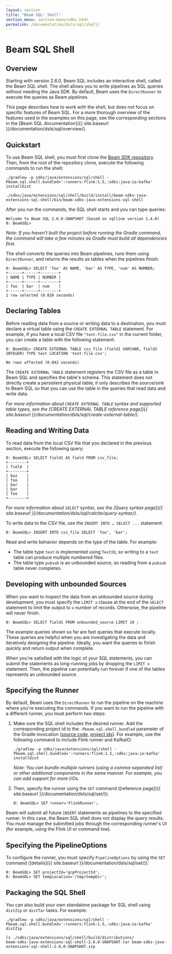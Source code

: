 ```yaml
---
layout: section
title: "Beam SQL: Shell"
section_menu: section-menu/sdks.html
permalink: /documentation/dsls/sql/shell/
---
```

<!--
Licensed under the Apache License, Version 2.0 (the "License");
you may not use this file except in compliance with the License.
You may obtain a copy of the License at

http://www.apache.org/licenses/LICENSE-2.0

Unless required by applicable law or agreed to in writing, software
distributed under the License is distributed on an "AS IS" BASIS,
WITHOUT WARRANTIES OR CONDITIONS OF ANY KIND, either express or implied.
See the License for the specific language governing permissions and
limitations under the License.
-->

# Beam SQL Shell

## Overview

Starting with version 2.6.0, Beam SQL includes an interactive shell, called the Beam SQL shell. The shell allows you to write pipelines as SQL queries without needing the Java SDK. By default, Beam uses the `DirectRunner` to execute the queries as Beam pipelines.

This page describes how to work with the shell, but does not focus on specific features of Beam SQL. For a more thorough overview of the features used in the examples on this page, see the corresponding sections in the [Beam SQL documentation]({{ site.baseurl }}/documentation/dsls/sql/overview/).

## Quickstart

To use Beam SQL shell, you must first clone the [Beam SDK repository](https://github.com/apache/beam). Then, from the root of the repository clone, execute the following commands to run the shell:

```
./gradlew -p sdks/java/extensions/sql/shell -Pbeam.sql.shell.bundled=':runners:flink:1.5,:sdks:java:io:kafka' installDist

./sdks/java/extensions/sql/shell/build/install/beam-sdks-java-extensions-sql-shell/bin/beam-sdks-java-extensions-sql-shell
```

After you run the commands,  the SQL shell starts and you can type queries:

```
Welcome to Beam SQL 2.6.0-SNAPSHOT (based on sqlline version 1.4.0)
0: BeamSQL> 
```

_Note: If you haven't built the project before running the Gradle command, the command will take a few minutes as Gradle must build all dependencies first._

The shell converts the queries into Beam pipelines, runs them using `DirectRunner`, and returns the results as tables when the pipelines finish:

```
0: BeamSQL> SELECT 'foo' AS NAME, 'bar' AS TYPE, 'num' AS NUMBER;
+------+------+--------+
| NAME | TYPE | NUMBER |
+------+------+--------+
| foo  | bar  | num    |
+------+------+--------+
1 row selected (0.826 seconds)
```

## Declaring Tables

Before reading data from a source or writing data to a destination, you must declare a virtual table using the `CREATE EXTERNAL TABLE` statement. For example, if you have a local CSV file `"test-file.csv"` in the current folder, you can create a table with the following statement:

```
0: BeamSQL> CREATE EXTERNAL TABLE csv_file (field1 VARCHAR, field2 INTEGER) TYPE text LOCATION 'test-file.csv';

No rows affected (0.042 seconds)
```

The `CREATE EXTERNAL TABLE` statement registers the CSV file as a table in Beam SQL and specifies the table's schema. This statement does not directly create a persistent physical table; it only describes the source/sink to Beam SQL so that you can use the table in the queries that read data and write data.

_For more information about `CREATE EXTERNAL TABLE` syntax and supported table types, see the [CREATE EXTERNAL TABLE reference page]({{ site.baseurl }}/documentation/dsls/sql/create-external-table/)._

## Reading and Writing Data

To read data from the local CSV file that you declared in the previous section, execute the following query:

```
0: BeamSQL> SELECT field1 AS field FROM csv_file;
+--------+
| field  |
+--------+
| baz    |
| foo    |
| bar    |
| bar    |
| foo    |
+--------+
```

_For more information about `SELECT` syntax, see the [Query syntax page]({{ site.baseurl }}/documentation/dsls/sql/calcite/query-syntax/)._

To write data to the CSV file, use the `INSERT INTO … SELECT ...` statement:

```
0: BeamSQL> INSERT INTO csv_file SELECT 'foo', 'bar';
```
Read and write behavior depends on the type of the table. For example:

*   The table type `text` is implemented using `TextIO`, so writing to a `text` table can produce multiple numbered files. 
*   The table type `pubsub` is an unbounded source, so reading from a `pubsub` table never completes.

## Developing with unbounded Sources

When you want to inspect the data from an unbounded source during development, you must specify the `LIMIT x` clause at the end of the `SELECT` statement to limit the output to `x` number of records. Otherwise, the pipeline will never finish.

```
0: BeamSQL> SELECT field1 FROM unbounded_source LIMIT 10 ;
```

The example queries shown so far are fast queries that execute locally. These queries are helpful when you are investigating the data and iteratively designing the pipeline. Ideally, you want the queries to finish quickly and return output when complete. 

When you're satisfied with the logic of your SQL statements, you can submit the statements as long-running jobs by dropping the `LIMIT x` statement. Then, the pipeline can potentially run forever if one of the tables represents an unbounded source.

## Specifying the Runner

By default, Beam uses the `DirectRunner` to run the pipeline on the machine where you're executing the commands. If you want to run the pipeline with a different runner, you must perform two steps:

1.  Make sure the SQL shell includes the desired runner. Add the corresponding project id to the `-Pbeam.sql.shell.bundled` parameter of the Gradle invocation ([source code](https://github.com/apache/beam/blob/master/sdks/java/extensions/sql/shell/build.gradle), [project ids](https://github.com/apache/beam/blob/master/settings.gradle)). For example, use the following command to include Flink runner and KafkaIO:

    ```
    ./gradlew -p sdks/java/extensions/sql/shell -Pbeam.sql.shell.bundled=':runners:flink:1.5,:sdks:java:io:kafka' installDist
    ```

    _Note: You can bundle multiple runners (using a comma-separated list) or other additional components in the same manner. For example, you can add support for more I/Os._

1.  Then, specify the runner using the `SET` command ([reference page]({{ site.baseurl }}/documentation/dsls/sql/set/)):

    ```
    0: BeamSQL> SET runner='FlinkRunner';
    ```

Beam will submit all future `INSERT` statements as pipelines to the specified runner. In this case, the Beam SQL shell does not display the query results. You must manage the submitted jobs through the corresponding runner's UI (for example, using the Flink UI or command line).

## Specifying the PipelineOptions

To configure the runner, you must specify `PipelineOptions` by using the `SET` command ([details]({{ site.baseurl }}/documentation/dsls/sql/set/)):

```
0: BeamSQL> SET projectId='gcpProjectId';
0: BeamSQL> SET tempLocation='/tmp/tempDir';
```
## Packaging the SQL Shell

You can also build your own standalone package for SQL shell using `distZip` or `distTar` tasks. For example:

```
./gradlew -p sdks/java/extensions/sql/shell -Pbeam.sql.shell.bundled=':runners:flink:1.5,:sdks:java:io:kafka' distZip

ls ./sdks/java/extensions/sql/shell/build/distributions/
beam-sdks-java-extensions-sql-shell-2.6.0-SNAPSHOT.tar beam-sdks-java-extensions-sql-shell-2.6.0-SNAPSHOT.zip
```

